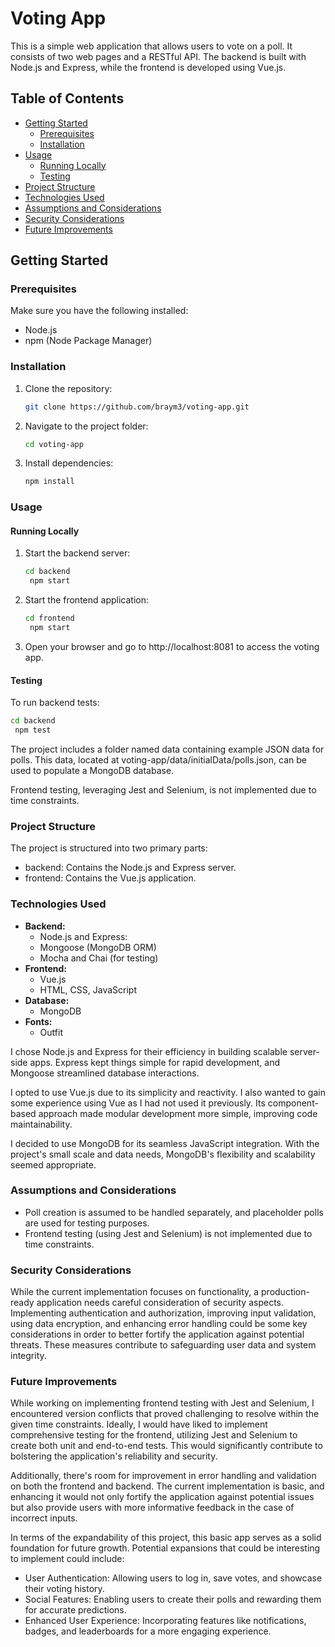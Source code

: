 # Voting App

This is a simple web application that allows users to vote on a poll. It consists of two web pages and a RESTful API. The backend is built with Node.js and Express, while the frontend is developed using Vue.js.

## Table of Contents

- [Getting Started](#getting-started)
  - [Prerequisites](#prerequisites)
  - [Installation](#installation)
- [Usage](#usage)
  - [Running Locally](#running-locally)
  - [Testing](#testing)
- [Project Structure](#project-structure)
- [Technologies Used](#technologies-used)
- [Assumptions and Considerations](#assumptions-and-considerations)
- [Security Considerations](#security-considerations)
- [Future Improvements](#future-improvements)

## Getting Started

### Prerequisites

Make sure you have the following installed:

- Node.js
- npm (Node Package Manager)

### Installation

1. Clone the repository:

   ```bash
   git clone https://github.com/braym3/voting-app.git

2. Navigate to the project folder:
   ```bash
   cd voting-app

3. Install dependencies:
   ```bash
   npm install

### Usage
#### Running Locally

1. Start the backend server:
   ```bash
   cd backend
    npm start
   
2. Start the frontend application:
   ```bash
   cd frontend
    npm start

3. Open your browser and go to http://localhost:8081 to access the voting app.

#### Testing

To run backend tests:
   ```bash
   cd backend
    npm test
```

The project includes a folder named data containing example JSON data for polls. This data, located at voting-app/data/initialData/polls.json, can be used to populate a MongoDB database.

Frontend testing, leveraging Jest and Selenium, is not implemented due to time constraints.

### Project Structure 
The project is structured into two primary parts:

- backend: Contains the Node.js and Express server.
- frontend: Contains the Vue.js application.

### Technologies Used
- **Backend:**
  - Node.js and Express: 
  - Mongoose (MongoDB ORM)
  - Mocha and Chai (for testing)
- **Frontend:**
  - Vue.js
  - HTML, CSS, JavaScript
- **Database:**
  - MongoDB
- **Fonts:**
  - Outfit
 
I chose Node.js and Express for their efficiency in building scalable server-side apps. Express kept things simple for rapid development, and Mongoose streamlined database interactions.

I opted to use Vue.js due to its simplicity and reactivity. I also wanted to gain some experience using Vue as I had not used it previously. Its component-based approach made modular development more simple, improving code maintainability.

I decided to use MongoDB for its seamless JavaScript integration. With the project's small scale and data needs, MongoDB's flexibility and scalability seemed appropriate.
 
### Assumptions and Considerations
- Poll creation is assumed to be handled separately, and placeholder polls are used for testing purposes.
- Frontend testing (using Jest and Selenium) is not implemented due to time constraints.

### Security Considerations
While the current implementation focuses on functionality, a production-ready application needs careful consideration of security aspects. Implementing authentication and authorization, improving input validation, using data encryption, and enhancing error handling could be some key considerations in order to better fortify the application against potential threats. These measures contribute to safeguarding user data and system integrity.

### Future Improvements

While working on implementing frontend testing with Jest and Selenium, I encountered version conflicts that proved challenging to resolve within the given time constraints. Ideally, I would have liked to implement comprehensive testing for the frontend, utilizing Jest and Selenium to create both unit and end-to-end tests. This would significantly contribute to bolstering the application's reliability and security.

Additionally, there's room for improvement in error handling and validation on both the frontend and backend. The current implementation is basic, and enhancing it would not only fortify the application against potential issues but also provide users with more informative feedback in the case of incorrect inputs.

In terms of the expandability of this project, this basic app serves as a solid foundation for future growth. Potential expansions that could be interesting to implement could include:

- User Authentication: Allowing users to log in, save votes, and showcase their voting history.
- Social Features: Enabling users to create their polls and rewarding them for accurate predictions.
- Enhanced User Experience: Incorporating features like notifications, badges, and leaderboards for a more engaging experience.
